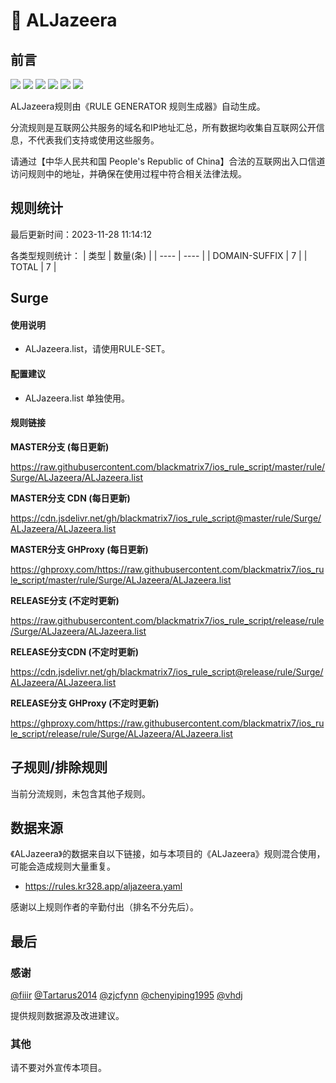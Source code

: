 # 🧸 ALJazeera

## 前言

![](https://shields.io/badge/-移除重复规则-ff69b4) ![](https://shields.io/badge/-DOMAIN与DOMAIN--SUFFIX合并-green) ![](https://shields.io/badge/-DOMAIN--SUFFIX间合并-critical) ![](https://shields.io/badge/-DOMAIN与DOMAIN--KEYWORD合并-9cf) ![](https://shields.io/badge/-DOMAIN--SUFFIX与DOMAIN--KEYWORD合并-blue) ![](https://shields.io/badge/-IP--CIDR(6)合并-blueviolet) 

ALJazeera规则由《RULE GENERATOR 规则生成器》自动生成。

分流规则是互联网公共服务的域名和IP地址汇总，所有数据均收集自互联网公开信息，不代表我们支持或使用这些服务。

请通过【中华人民共和国 People's Republic of China】合法的互联网出入口信道访问规则中的地址，并确保在使用过程中符合相关法律法规。

## 规则统计

最后更新时间：2023-11-28 11:14:12

各类型规则统计：
| 类型 | 数量(条)  | 
| ---- | ----  |
| DOMAIN-SUFFIX | 7  | 
| TOTAL | 7  | 


## Surge 

#### 使用说明
- ALJazeera.list，请使用RULE-SET。

#### 配置建议
- ALJazeera.list 单独使用。

#### 规则链接
**MASTER分支 (每日更新)**

https://raw.githubusercontent.com/blackmatrix7/ios_rule_script/master/rule/Surge/ALJazeera/ALJazeera.list

**MASTER分支 CDN (每日更新)**

https://cdn.jsdelivr.net/gh/blackmatrix7/ios_rule_script@master/rule/Surge/ALJazeera/ALJazeera.list

**MASTER分支 GHProxy (每日更新)**

https://ghproxy.com/https://raw.githubusercontent.com/blackmatrix7/ios_rule_script/master/rule/Surge/ALJazeera/ALJazeera.list

**RELEASE分支 (不定时更新)**

https://raw.githubusercontent.com/blackmatrix7/ios_rule_script/release/rule/Surge/ALJazeera/ALJazeera.list

**RELEASE分支CDN (不定时更新)**

https://cdn.jsdelivr.net/gh/blackmatrix7/ios_rule_script@release/rule/Surge/ALJazeera/ALJazeera.list

**RELEASE分支 GHProxy (不定时更新)**

https://ghproxy.com/https://raw.githubusercontent.com/blackmatrix7/ios_rule_script/release/rule/Surge/ALJazeera/ALJazeera.list

## 子规则/排除规则


当前分流规则，未包含其他子规则。

## 数据来源

《ALJazeera》的数据来自以下链接，如与本项目的《ALJazeera》规则混合使用，可能会造成规则大量重复。

- https://rules.kr328.app/aljazeera.yaml


感谢以上规则作者的辛勤付出（排名不分先后）。

## 最后

### 感谢

[@fiiir](https://github.com/fiiir) [@Tartarus2014](https://github.com/Tartarus2014) [@zjcfynn](https://github.com/zjcfynn) [@chenyiping1995](https://github.com/chenyiping1995) [@vhdj](https://github.com/vhdj)

提供规则数据源及改进建议。

### 其他

请不要对外宣传本项目。